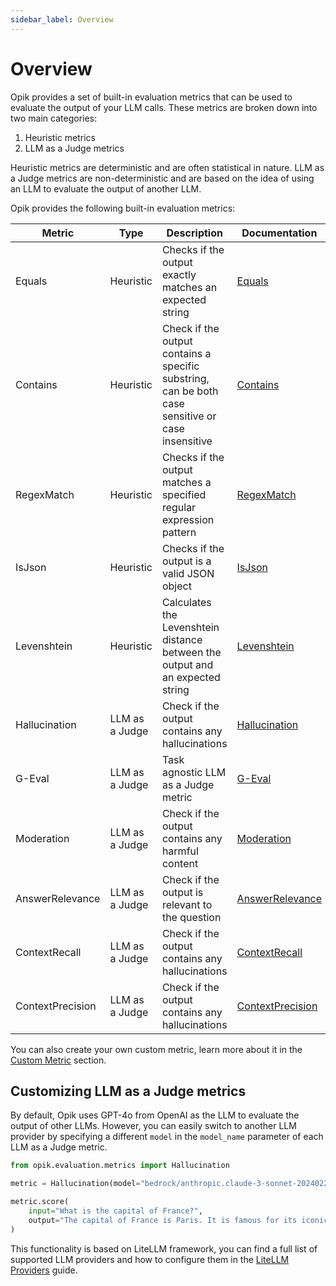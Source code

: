 ```yaml
---
sidebar_label: Overview
---
```


# Overview

Opik provides a set of built-in evaluation metrics that can be used to evaluate the output of your LLM calls. These metrics are broken down into two main categories:

1. Heuristic metrics
2. LLM as a Judge metrics

Heuristic metrics are deterministic and are often statistical in nature. LLM as a Judge metrics are non-deterministic and are based on the idea of using an LLM to evaluate the output of another LLM.

Opik provides the following built-in evaluation metrics:

| Metric           | Type           | Description                                                                                       | Documentation                                                         |
| ---------------- | -------------- | ------------------------------------------------------------------------------------------------- | --------------------------------------------------------------------- |
| Equals           | Heuristic      | Checks if the output exactly matches an expected string                                           | [Equals](/evaluation/metrics/heuristic_metrics#equals)                |
| Contains         | Heuristic      | Check if the output contains a specific substring, can be both case sensitive or case insensitive | [Contains](/evaluation/metrics/heuristic_metrics#contains)            |
| RegexMatch       | Heuristic      | Checks if the output matches a specified regular expression pattern                               | [RegexMatch](/evaluation/metrics/heuristic_metrics#regexmatch)        |
| IsJson           | Heuristic      | Checks if the output is a valid JSON object                                                       | [IsJson](/evaluation/metrics/heuristic_metrics#isjson)                |
| Levenshtein      | Heuristic      | Calculates the Levenshtein distance between the output and an expected string                     | [Levenshtein](/evaluation/metrics/heuristic_metrics#levenshteinratio) |
| Hallucination    | LLM as a Judge | Check if the output contains any hallucinations                                                   | [Hallucination](/evaluation/metrics/hallucination)                    |
| G-Eval           | LLM as a Judge | Task agnostic LLM as a Judge metric                                                       | [G-Eval](/evaluation/metrics/g_eval)                    |
| Moderation       | LLM as a Judge | Check if the output contains any harmful content                                                  | [Moderation](/evaluation/metrics/moderation)                          |
| AnswerRelevance  | LLM as a Judge | Check if the output is relevant to the question                                                   | [AnswerRelevance](/evaluation/metrics/answer_relevance)               |
| ContextRecall    | LLM as a Judge | Check if the output contains any hallucinations                                                   | [ContextRecall](/evaluation/metrics/context_recall)                   |
| ContextPrecision | LLM as a Judge | Check if the output contains any hallucinations                                                   | [ContextPrecision](/evaluation/metrics/context_precision)             |

You can also create your own custom metric, learn more about it in the [Custom Metric](/evaluation/metrics/custom_metric) section.


## Customizing LLM as a Judge metrics

By default, Opik uses GPT-4o from OpenAI as the LLM to evaluate the output of other LLMs. However, you can easily switch to another LLM provider by specifying a different `model` in the `model_name` parameter of each LLM as a Judge metric.

```python
from opik.evaluation.metrics import Hallucination

metric = Hallucination(model="bedrock/anthropic.claude-3-sonnet-20240229-v1:0")

metric.score(
    input="What is the capital of France?",
    output="The capital of France is Paris. It is famous for its iconic Eiffel Tower and rich cultural heritage.",
)
```

This functionality is based on LiteLLM framework, you can find a full list of supported LLM providers and how to configure them in the [LiteLLM Providers](https://docs.litellm.ai/docs/providers) guide.
